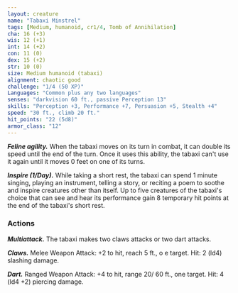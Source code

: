 ```yaml
---
layout: creature
name: "Tabaxi Minstrel"
tags: [Medium, humanoid, cr1/4, Tomb of Annihilation]
cha: 16 (+3)
wis: 12 (+1)
int: 14 (+2)
con: 11 (0)
dex: 15 (+2)
str: 10 (0)
size: Medium humanoid (tabaxi)
alignment: chaotic good
challenge: "1/4 (50 XP)"
Languages: "Common plus any two languages"
senses: "darkvision 60 ft., passive Perception 13"
skills: "Perception +3, Performance +7, Persuasion +5, Stealth +4"
speed: "30 ft., climb 20 ft."
hit_points: "22 (5d8)"
armor_class: "12"
---
```


***Feline agility.*** When the tabaxi moves on its turn in combat, it can double its speed until the end of the turn. Once it uses this ability, the tabaxi can't use it again until it moves 0 feet on one of its turns.

***Inspire (1/Day).*** While taking a short rest, the tabaxi can spend 1 minute singing, playing an instrument, telling a story, or reciting a poem to soothe and inspire creatures other than itself. Up to five creatures of the tabaxi's choice that can see and hear its performance gain 8 temporary hit points at the end of the tabaxi's short rest.

### Actions

***Multiattack.*** The tabaxi makes two claws attacks or two dart attacks.

***Claws.*** Melee Weapon Attack: +2 to hit, reach 5 ft., o e target. Hit: 2 (ld4) slashing damage.

***Dart.*** Ranged Weapon Attack: +4 to hit, range 20/ 60 ft., one target. Hit: 4 (ld4 +2) piercing damage.